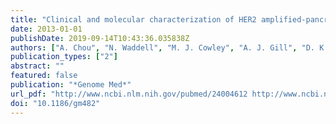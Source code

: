 ```yaml
---
title: "Clinical and molecular characterization of HER2 amplified-pancreatic cancer"
date: 2013-01-01
publishDate: 2019-09-14T10:43:36.035838Z
authors: ["A. Chou", "N. Waddell", "M. J. Cowley", "A. J. Gill", "D. K. Chang", "A. M. Patch", "K. Nones", "J. Wu", "M. Pinese", "A. L. Johns", "D. K. Miller", "K. S. Kassahn", "A. M. Nagrial", "H. Wasan", "D. Goldstein", "C. W. Toon", "V. Chin", "L. Chantrill", "J. Humphris", "R. S. Mead", "I. Rooman", "J. S. Samra", "M. Pajic", "E. A. Musgrove", "J. V. Pearson", "A. L. Morey", "S. M. Grimmond", "A. V. Biankin"]
publication_types: ["2"]
abstract: ""
featured: false
publication: "*Genome Med*"
url_pdf: "http://www.ncbi.nlm.nih.gov/pubmed/24004612 http://www.ncbi.nlm.nih.gov/pmc/articles/PMC3978667/pdf/gm482.pdf"
doi: "10.1186/gm482"
---
```


